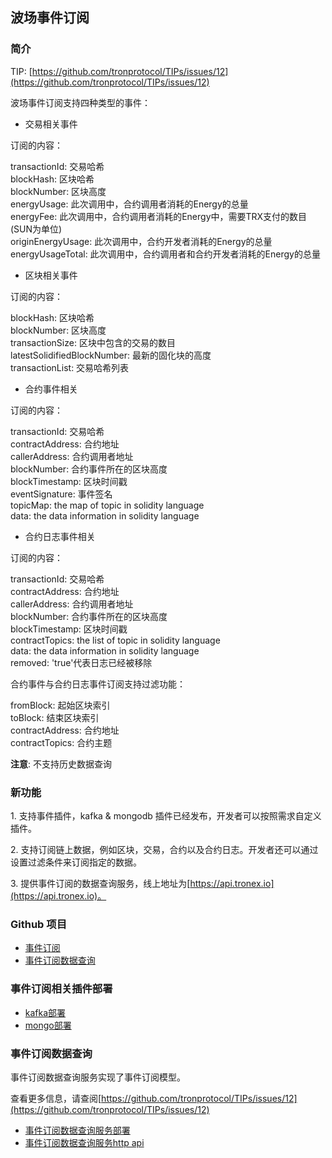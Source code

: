 
## 波场事件订阅

<h3> 简介 </h3>
 
TIP: [https://github.com/tronprotocol/TIPs/issues/12](https://github.com/tronprotocol/TIPs/issues/12)  

波场事件订阅支持四种类型的事件：    

- 交易相关事件

订阅的内容：  

transactionId: 交易哈希       
blockHash: 区块哈希       
blockNumber: 区块高度       
energyUsage: 此次调用中，合约调用者消耗的Energy的总量  
energyFee: 此次调用中，合约调用者消耗的Energy中，需要TRX支付的数目(SUN为单位)  
originEnergyUsage: 此次调用中，合约开发者消耗的Energy的总量  
energyUsageTotal: 此次调用中，合约调用者和合约开发者消耗的Energy的总量  


- 区块相关事件  

订阅的内容：    

blockHash: 区块哈希    
blockNumber: 区块高度    
transactionSize: 区块中包含的交易的数目     
latestSolidifiedBlockNumber: 最新的固化块的高度       
transactionList: 交易哈希列表      

- 合约事件相关    

订阅的内容：    

transactionId: 交易哈希     
contractAddress: 合约地址      
callerAddress: 合约调用者地址         
blockNumber: 合约事件所在的区块高度       
blockTimestamp: 区块时间戳      
eventSignature: 事件签名     
topicMap: the map of topic in solidity language    
data: the data information in solidity language         
  

- 合约日志事件相关  

订阅的内容：  

transactionId: 交易哈希   
contractAddress: 合约地址       
callerAddress: 合约调用者地址       
blockNumber: 合约事件所在的区块高度       
blockTimestamp: 区块时间戳       
contractTopics: the list of topic in solidity language    
data: the data information in solidity language    
removed: 'true'代表日志已经被移除     


合约事件与合约日志事件订阅支持过滤功能：      

fromBlock: 起始区块索引       
toBlock: 结束区块索引        
contractAddress: 合约地址  
contractTopics: 合约主题      

**注意**: 不支持历史数据查询   


<h3> 新功能 </h3> 

1.&nbsp;支持事件插件，kafka & mongodb 插件已经发布，开发者可以按照需求自定义插件。  

2.&nbsp;支持订阅链上数据，例如区块，交易，合约以及合约日志。开发者还可以通过设置过滤条件来订阅指定的数据。  

3.&nbsp;提供事件订阅的数据查询服务，线上地址为[https://api.tronex.io](https://api.tronex.io)。     

<h3> Github 项目 </h3>

- [事件订阅](https://github.com/tronprotocol/event-plugin)  
- [事件订阅数据查询](https://github.com/tronprotocol/tron-eventquery)    

<h3> 事件订阅相关插件部署 </h3>

- [kafka部署](https://tronprotocol.github.io/documentation-ZH/developers/deployment/#kafka)
- [mongo部署](https://tronprotocol.github.io/documentation-ZH/developers/deployment/#mongo)

<h3> 事件订阅数据查询 </h3>

事件订阅数据查询服务实现了事件订阅模型。  

查看更多信息，请查阅[https://github.com/tronprotocol/TIPs/issues/12](https://github.com/tronprotocol/TIPs/issues/12)

- [事件订阅数据查询服务部署](https://tronprotocol.github.io/documentation-ZH/developers/deployment/#_6)
- [事件订阅数据查询服务http api](https://github.com/tronprotocol/documentation-ZH/tree/master/docs_without_index/plugin/event-query-http.md)